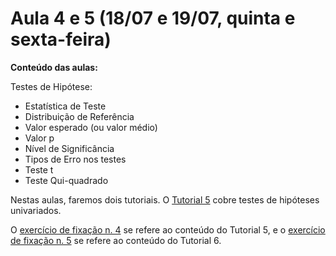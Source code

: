 # Aula 4 e 5 (18/07 e 19/07, quinta e sexta-feira)

**Conteúdo das aulas:**

Testes de Hipótese:

* Estatística de Teste
* Distribuição de Referência
* Valor esperado (ou valor médio)
* Valor p
* Nível de Significância
* Tipos de Erro nos testes
* Teste t
* Teste Qui-quadrado

Nestas aulas, faremos dois tutoriais. O [Tutorial 5](https://github.com/lgelape/modus_2019/blob/master/Tutoriais/Tutorial5.md) cobre testes de hipóteses univariados.

O [exercício de fixação n. 4]() se refere ao conteúdo do Tutorial 5, e o [exercício de fixação n. 5]() se refere ao conteúdo do Tutorial 6.
